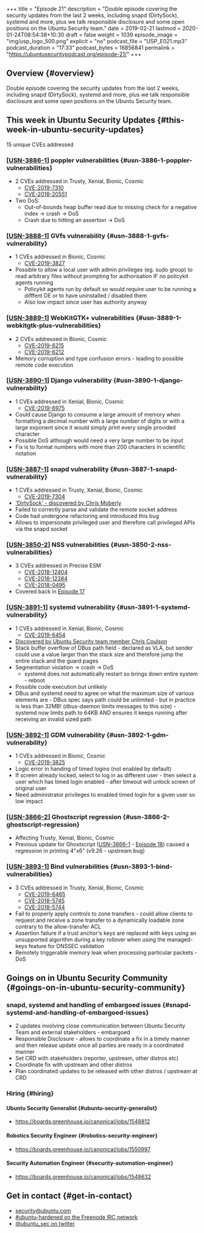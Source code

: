 +++
title = "Episode 21"
description = "Double episode covering the security updates from the last 2 weeks, including snapd (DirtySock), systemd and more, plus we talk responsible disclosure and some open positions on the Ubuntu Security team."
date = 2019-02-21
lastmod = 2020-01-24T08:54:38+10:30
draft = false
weight = 1039
episode_image = "img/usp_logo_500.png"
explicit = "no"
podcast_file = "USP_E021.mp3"
podcast_duration = "17:33"
podcast_bytes = 16856841
permalink = "https://ubuntusecuritypodcast.org/episode-21/"
+++

## Overview {#overview}

Double episode covering the security updates from the last 2 weeks, including snapd (DirtySock), systemd and more, plus we talk responsible disclosure and some open positions on the Ubuntu Security team.


## This week in Ubuntu Security Updates {#this-week-in-ubuntu-security-updates}

15 unique CVEs addressed


### [[USN-3886-1](https://usn.ubuntu.com/3886-1/)] poppler vulnerabilities {#usn-3886-1-poppler-vulnerabilities}

-   2 CVEs addressed in Trusty, Xenial, Bionic, Cosmic
    -   [CVE-2019-7310](https://people.canonical.com/~ubuntu-security/cve/CVE-2019-7310)
    -   [CVE-2018-20551](https://people.canonical.com/~ubuntu-security/cve/CVE-2018-20551)
-   Two DoS:
    -   Out-of-bounds heap buffer read due to missing check for a negative index -> crash -> DoS
    -   Crash due to hitting an assertion -> DoS


### [[USN-3888-1](https://usn.ubuntu.com/3888-1/)] GVfs vulnerability {#usn-3888-1-gvfs-vulnerability}

-   1 CVEs addressed in Bionic, Cosmic
    -   [CVE-2019-3827](https://people.canonical.com/~ubuntu-security/cve/CVE-2019-3827)
-   Possible to allow a local user with admin privileges (eg. sudo group) to read arbitrary files without prompting for authorisation IF no policykit agents running
    -   Policykit agents run by default so would require user to be running a difffent DE or to have uninstalled / disabled them
    -   Also low impact since user has authority anyway


### [[USN-3889-1](https://usn.ubuntu.com/3889-1/)] WebKitGTK+ vulnerabilities {#usn-3889-1-webkitgtk-plus-vulnerabilities}

-   2 CVEs addressed in Bionic, Cosmic
    -   [CVE-2019-6215](https://people.canonical.com/~ubuntu-security/cve/CVE-2019-6215)
    -   [CVE-2019-6212](https://people.canonical.com/~ubuntu-security/cve/CVE-2019-6212)
-   Memory corruption and type confusion errors - leading to possible remote code execution


### [[USN-3890-1](https://usn.ubuntu.com/3890-1/)] Django vulnerability {#usn-3890-1-django-vulnerability}

-   1 CVEs addressed in Xenial, Bionic, Cosmic
    -   [CVE-2019-6975](https://people.canonical.com/~ubuntu-security/cve/CVE-2019-6975)
-   Could cause Django to consume a large amount of memory when formatting a decimal number with a large number of digits or with a large exponent since it would simply print every single provided character
-   Possible DoS although would need a very large number to be input
-   Fix is to format numbers with more than 200 characters in scientific notation


### [[USN-3887-1](https://usn.ubuntu.com/3887-1/)] snapd vulnerability {#usn-3887-1-snapd-vulnerability}

-   1 CVEs addressed in Trusty, Xenial, Bionic, Cosmic
    -   [CVE-2019-7304](https://people.canonical.com/~ubuntu-security/cve/CVE-2019-7304)
-   ['DirtySock' - discovered by Chris Moberly](https://shenaniganslabs.io/2019/02/13/Dirty-Sock.html)
-   Failed to correctly parse and validate the remote socket address
-   Code had undergone refactoring and introduced this bug
-   Allows to impersonate privileged user and therefore call privileged APIs via the snapd socket


### [[USN-3850-2](https://usn.ubuntu.com/3850-2/)] NSS vulnerabilities {#usn-3850-2-nss-vulnerabilities}

-   3 CVEs addressed in Precise ESM
    -   [CVE-2018-12404](https://people.canonical.com/~ubuntu-security/cve/CVE-2018-12404)
    -   [CVE-2018-12384](https://people.canonical.com/~ubuntu-security/cve/CVE-2018-12384)
    -   [CVE-2018-0495](https://people.canonical.com/~ubuntu-security/cve/CVE-2018-0495)
-   Covered back in [Episode 17](https://ubuntusecuritypodcast.org/episode-17/)


### [[USN-3891-1](https://usn.ubuntu.com/3891-1/)] systemd vulnerability {#usn-3891-1-systemd-vulnerability}

-   1 CVEs addressed in Xenial, Bionic, Cosmic
    -   [CVE-2019-6454](https://people.canonical.com/~ubuntu-security/cve/CVE-2019-6454)
-   [Discovered by Ubuntu Security team member Chris Coulson](https://www.openwall.com/lists/oss-security/2019/02/18/3)
-   Stack buffer overflow of DBus path field - declared as VLA, but sender could use a value larger than the stack size and therefore jump the entire stack and the guard pages
-   Segmentation violation -> crash -> DoS
    -   systemd does not automatically restart so brings down entire system - reboot
-   Possible code execution but unlikely
-   DBus and systemd need to agree on what the maximum size of various elements are - DBus spec says path could be unlimited - but in practice is less than 32MB! (dbus-daemon limits messages to this size) - systemd now limits path to 64KB AND ensures it keeps running after receiving an invalid sized path


### [[USN-3892-1](https://usn.ubuntu.com/3892-1/)] GDM vulnerability {#usn-3892-1-gdm-vulnerability}

-   1 CVEs addressed in Bionic, Cosmic
    -   [CVE-2019-3825](https://people.canonical.com/~ubuntu-security/cve/CVE-2019-3825)
-   Logic error in handing of timed logins (not enabled by default)
-   If screen already locked, select to log in as different user - then select a user which has timed login enabled - after timeout will unlock screen of original user
-   Need administrator privileges to enabled timed login for a given user so low impact


### [[USN-3866-2](https://usn.ubuntu.com/3866-2/)] Ghostscript regression {#usn-3866-2-ghostscript-regression}

-   Affecting Trusty, Xenial, Bionic, Cosmic
-   Previous update for Ghostscript ([USN-3866-1](https://usn.ubuntu.com/3866-1/) - [Episode 18](https://ubuntusecuritypodcast.org/episode-18/)) caused a regression in printing 4"x6" (v9.26 - upstream bug)


### [[USN-3893-1](https://usn.ubuntu.com/3893-1/)] Bind vulnerabilities {#usn-3893-1-bind-vulnerabilities}

-   3 CVEs addressed in Trusty, Xenial, Bionic, Cosmic
    -   [CVE-2019-6465](https://people.canonical.com/~ubuntu-security/cve/CVE-2019-6465)
    -   [CVE-2018-5745](https://people.canonical.com/~ubuntu-security/cve/CVE-2018-5745)
    -   [CVE-2018-5744](https://people.canonical.com/~ubuntu-security/cve/CVE-2018-5744)
-   Fail to properly apply controls to zone transfers - could allow clients to request and receive a zone transfer to a dynamically loadable zone contrary to the allow-transfer ACL
-   Assertion failure if a trust anchor's keys are replaced with keys using an unsupported algorithm during a key rollover when using the managed-keys feature for DNSSEC validation
-   Remotely triggerable memory leak when processing particular packets - DoS


## Goings on in Ubuntu Security Community {#goings-on-in-ubuntu-security-community}


### snapd, systemd and handling of embargoed issues {#snapd-systemd-and-handling-of-embargoed-issues}

-   2 updates involving close communication between Ubuntu Security Team and external stakeholders - embargoed
-   Responsible Disclosure - allows to coordinate a fix in a timely manner and then release update once all parties are ready in a coordinated manner
-   Set CRD with stakeholders (reporter, upstream, other distros etc)
-   Coordinate fix with upstream and other distros
-   Plan coordinated updates to be released with other distros / upstream at CRD


### Hiring {#hiring}


#### Ubuntu Security Generalist {#ubuntu-security-generalist}

-   <https://boards.greenhouse.io/canonical/jobs/1548812>


#### Robotics Security Engineer {#robotics-security-engineer}

-   <https://boards.greenhouse.io/canonical/jobs/1550997>


#### Security Automation Engineer {#security-automation-engineer}

-   <https://boards.greenhouse.io/canonical/jobs/1548632>


## Get in contact {#get-in-contact}

-   [security@ubuntu.com](mailto:security@ubuntu.com)
-   [#ubuntu-hardened on the Freenode IRC network](http://webchat.freenode.net/#ubuntu-hardened)
-   [@ubuntu\_sec on twitter](https://twitter.com/ubuntu%5Fsec)
